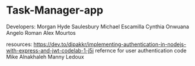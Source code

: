 # Task-Manager-app

Developers:
Morgan Hyde Saulesbury
Michael Escamilla
Cynthia Onwuana
Angelo Roman
Alex Mourtos

resources:
https://dev.to/dipakkr/implementing-authentication-in-nodejs-with-express-and-jwt-codelab-1-j5i refernce for user authentication code
Mike Alnakhaleh
Manny Ledoux

